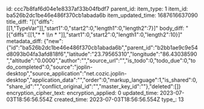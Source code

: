 id: ccc7b8faf6d04e1e8337af33b04fbdf7
parent_id: 
item_type: 1
item_id: ba526b2dc1be46e486f370cb1abada6b
item_updated_time: 1687616637090
title_diff: "[{\"diffs\":[[1,\"TypeVar\"]],\"start1\":0,\"start2\":0,\"length1\":0,\"length2\":7}]"
body_diff: "[{\"diffs\":[[1,\"* * *\\\n* * \"]],\"start1\":0,\"start2\":0,\"length1\":0,\"length2\":10}]"
metadata_diff: {"new":{"id":"ba526b2dc1be46e486f370cb1abada6b","parent_id":"b2bb1ae9c9e54d8093b04fa3afd818f6","latitude":"23.79565310","longitude":"86.43038590","altitude":"0.0000","author":"","source_url":"","is_todo":0,"todo_due":0,"todo_completed":0,"source":"joplin-desktop","source_application":"net.cozic.joplin-desktop","application_data":"","order":0,"markup_language":1,"is_shared":0,"share_id":"","conflict_original_id":"","master_key_id":""},"deleted":[]}
encryption_cipher_text: 
encryption_applied: 0
updated_time: 2023-07-03T18:56:56.554Z
created_time: 2023-07-03T18:56:56.554Z
type_: 13